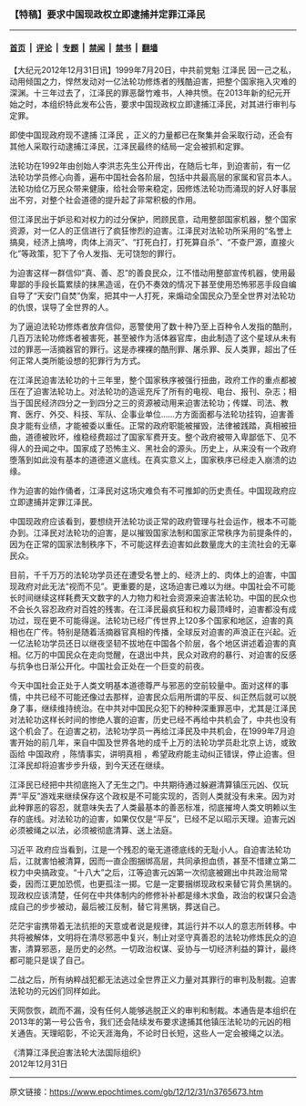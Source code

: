 ### 【特稿】要求中国现政权立即逮捕并定罪江泽民

---

#### [首页](../../../..?n3765673) &nbsp;|&nbsp; [评论](../../../../../epoch-comment?n3765673) &nbsp;|&nbsp; [专题](../../../../../epoch-special?n3765673) &nbsp;|&nbsp; [禁闻](../../../../../epoch-news?n3765673) &nbsp;|&nbsp; [禁书](../../../../../books?n3765673) &nbsp;|&nbsp; [翻墙](https://github.com/gfw-breaker/nogfw/blob/master/README.md?n3765673)


<div class="post_content" id="artbody" itemprop="articleBody">
 <!-- article content begin -->
 <p>
  【大纪元2012年12月31日讯】1999年7月20日，中共前党魁
  <ok href="https://www.epochtimes.com/gb/tag/%E6%B1%9F%E6%B3%BD%E6%B0%91.html">
   江泽民
  </ok>
  因一己之私，动用倾国之力，悍然发动对一亿法轮功修炼者的残酷迫害，把整个国家拖入灾难的深渊。十三年过去了，江泽民的罪恶罄竹难书，人神共愤。在2013年新的纪元开始之时，本组织特此发布公告，要求中国现政权立即逮捕江泽民，对其进行审判与定罪。
 </p>
 <p>
  即使中国现政府现不逮捕
  <ok href="https://www.epochtimes.com/gb/tag/%E6%B1%9F%E6%B3%BD%E6%B0%91.html">
   江泽民
  </ok>
  ，正义的力量都已在聚集并会采取行动，还会有其他人采取行动逮捕江泽民，江泽民最终的结局一定会被抓和定罪。
 </p>
 <p>
  法轮功在1992年由创始人李洪志先生公开传出，在随后七年，到迫害前，有一亿法轮功学员修心向善，遍布中国社会各阶层，包括中共最高层的家属和官员本人。法轮功给亿万民众带来健康，给社会带来稳定，因修炼法轮功而涌现的好人好事层出不穷，对整个社会道德的提升起了非常积极的作用。
 </p>
 <p>
  但江泽民出于妒忌和对权力的过分保护，罔顾民意，动用整部国家机器，整个国家资源，对一亿人的正信进行了疯狂惨烈的迫害。江泽民对法轮功所采用的“名誉上搞臭，经济上搞垮，肉体上消灭”、“打死白打，打死算自杀”、“不查尸源，直接火化”等政策，犯下了令人发指、无可饶恕的罪行。
 </p>
 <p>
  为迫害这样一群信仰“真、善、忍”的善良民众，江不惜动用整部宣传机器，使用最卑鄙的手段长篇累牍的抹黑造谣，在仍不奏效的情况下甚至使用恐怖邪恶手段自编自导了“天安门自焚”伪案，把其中一人打死，来煽动全国民众乃至全世界对法轮功的仇恨，误导了全世界的人。
 </p>
 <p>
  为了逼迫法轮功修炼者放弃信仰，恶警使用了数十种乃至上百种令人发指的酷刑，几百万法轮功修炼者被害死，甚至被作为活体器官库，由此制造了这个星球从未有过的罪恶—活摘器官的罪行。这是赤裸裸的酷刑罪、屠杀罪、反人类罪，超出了任何正常人类所能设想的犯罪行为方式。
 </p>
 <p>
  在江泽民迫害法轮功的十三年里，整个国家秩序被强行扭曲，政府工作的重点都被压在了迫害法轮功上。对法轮功的造谣充斥了所有的电视、电台、报刊、杂志；相当于国民经济四分之一到四分之三的资源被动用来迫害法轮功；传媒、司法、教育、医疗、外交、科技、军队、企事业单位……方方面面都与法轮功挂钩，迫害善良才能有业绩，才能被委以重任。正常的政府职能被摧毁，法律被践踏，真相被扭曲，道德被败坏，维稳经费超过了国家军费开支。整个政府被带入卑鄙低下、见不得人的丑闻之中。国家成了恐怖主义、黑社会的源头。历史上，从来没有一个政府堕落到如此没有基本的道德道义底线。在真实意义上，国家秩序已经走入崩溃的边缘。
 </p>
 <p>
  作为迫害的始作俑者，江泽民对这场灾难负有不可推卸的历史责任。中国现政府应立即逮捕并定罪江泽民。
 </p>
 <p>
  中国现政府应该看到，要想绕开法轮功谈正常的政府管理与社会运作，根本不可能办到。江泽民对法轮功的迫害，是以摧毁国家法制和国家正常秩序为前提条件的，因为在正常的国家法制秩序下，不可能这样去迫害如此数量庞大的主流社会的无辜民众。
 </p>
 <p>
  目前，千千万万的法轮功学员还在遭受名誉上的、经济上的、肉体上的迫害，中国现政府对此无法“视而不见”。更重要的是，这场迫害已难以为继。中国社会不可能长时间继续这样耗费天文数字的人力物力和社会资源来迫害法轮功。中国的民众也不会长久容忍政府对百姓的残害。在江泽民最疯狂和权力最顶峰时，迫害都没有成功过，现在更不可能得逞。法轮功已经广传世界上120多个国家和地区，迫害的真相也在广传。特别是随着活摘器官真相的传播，全球反对迫害的声浪正在兴起。近一亿法轮功学员还日以继夜坚韧不拔地在中国各个阶层，各个地区讲述着迫害的真相。亿万的中国民众在走向觉醒，在退出中共，民众对政府的暴行、对迫害的反感与抗争也日渐公开化。中国社会正处在一个巨变的前夜。
 </p>
 <p>
  今天中国社会正处于人类文明基本道德尊严与邪恶的空前较量中。面对这样的事情，中共已经不可能还像过去那样，迫害民众后用所谓的平反、纠正然后就可以脱身了事，继续维持统治。在中共对中国民众犯下的种种深重罪恶中，尤其是江泽民对法轮功这样长时间的惨绝人寰的迫害，历史已经不再给中共机会了，中共也没有这个机会了。在迫害之初，法轮功学员一再给江泽民及中共机会，在1999年7月迫害开始的前几年，来自中国及世界各地的成千上万的法轮功学员赴北京上访，或致函给
  <ok href="https://www.epochtimes.com/gb/tag/%E4%B8%AD%E5%9B%BD%E6%94%BF%E5%BA%9C.html">
   中国政府
  </ok>
  ，陈情事实，讲明真相 ，希望政府能主动纠正错误，停止迫害。但江泽民却将迫害步步升级，到今天还在继续。
 </p>
 <p>
  江泽民已经把中共彻底拖入了无生之门。中共期待通过躲避清算镇压元凶、仅玩弄“平反”游戏来继续保存这个政权是不可能实现的，否则人类就没有未来。因为对此种罪恶的容忍，就意味失去了人类最基本的善恶标准，彻底摧垮人类文明赖以生存的底线。对法轮功的迫害，如果仅仅是“平反”，已经不足以昭示天理。迫害元凶必须被绳之以法，必须被彻底清算、送上法庭。
 </p>
 <p>
  <ok href="https://www.epochtimes.com/gb/tag/%E4%B9%A0%E8%BF%91%E5%B9%B3.html">
   习近平
  </ok>
  政府应当看到，江是一个残忍的毫无道德底线的无耻小人。自迫害法轮功后，江就害怕被清算，因而一直企图捆绑高层，共同承担血债，甚至不惜建立第二权力中央搞政变。“十八大”之后，江等迫害元凶第一次彻底被踢出中共政治局常委，因而江更加恐慌，也更孤注一掷。它是一定要捆绑现政权来替它背负黑锅的。现政权应该清楚，任何在中共体制内的修修补补都是缘木求鱼，政治的权谋只会造成自己的步步被动，最后被江反制，替它背黑锅，葬送自己。
 </p>
 <p>
  茫茫宇宙携带着无法抗拒的天意或者说是规律，其运行并不以人的意志所转移。中共将被解体，文明将在清尽邪恶中复兴，制止对坚守真善忍的法轮功修炼民众的迫害，清算邪恶，是历史的必然。一切政治权谋、妥协与一切经济利益的算计，最终都可能只是误了自己。
 </p>
 <p>
  二战之后，所有纳粹战犯都无法逃过全世界正义力量对其罪行的审判及制裁。迫害法轮功的元凶们同样如此。
 </p>
 <p>
  天网恢恢，疏而不漏，没有任何人能够逃脱正义的审判和制裁。本通告是本组织在2013年的第一号公告令，我们还会陆续发布要求逮捕其他镇压法轮功的元凶的相关通告。天理昭彰，不论天涯海角，不论时日长短，这些人一定会被绳之以法。
 </p>
 <p>
  《清算江泽民迫害法轮大法国际组织》
  <br/>
  2012年12月31日
 </p>
 <p>
 </p>
 <!-- article content end -->
 <div id="below_article_ad">
 </div>
</div>


---

原文链接：https://www.epochtimes.com/gb/12/12/31/n3765673.htm